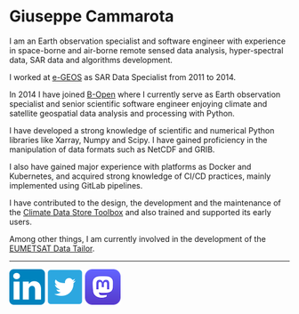 Giuseppe Cammarota
==================

I am an Earth observation specialist and software engineer with experience in space-borne and air-borne remote sensed data analysis, hyper-spectral data, SAR data and algorithms development.

I worked at [e-GEOS][a] as SAR Data Specialist from 2011 to 2014.

In 2014 I have joined [B-Open][0] where I currently serve as Earth observation specialist and senior scientific software engineer enjoying climate and satellite geospatial data analysis and processing with Python.

I have developed a strong knowledge of scientific and numerical Python libraries like Xarray, Numpy and Scipy. I have gained proficiency in the manipulation of data formats such as NetCDF and GRIB.

I also have gained major experience with platforms as Docker and Kubernetes, and acquired strong knowledge of CI/CD practices, mainly implemented using GitLab pipelines.

I have contributed to the design, the development and the maintenance of the [Climate Data Store Toolbox][b] and also trained and supported its early users.

Among other things, I am currently involved in the development of the [EUMETSAT Data Tailor][c]. 

--------

[![linkedin][linkedin]][1]
[![twitter][twitter]][2]
[![mastodon][mastodon]][3]


[a]: http://www.e-geos.it/
[b]: https://cds.climate.copernicus.eu/
[c]: https://www.eumetsat.int/data-tailor
[0]: https://bopen.eu
[linkedin]: assets/linkedin.png
[twitter]: assets/twitter.png
[mastodon]: assets/mastodon.png
[1]: https://www.linkedin.com/in/giuseppecammarota
[2]: https://twitter.com/_cammarota_
[3]: https://fosstodon.org/@gcammarota

<a rel="me" href="https://fosstodon.org/@gcammarota"></a>
